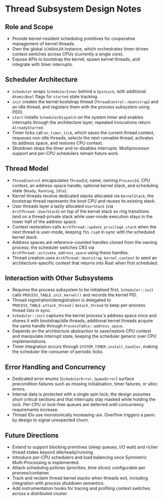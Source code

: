 # Thread Subsystem Design Notes

## Role and Scope
- Provide kernel-resident scheduling primitives for cooperative management of kernel threads.
- Own the global `SCHEDULER` instance, which orchestrates timer-driven context switches across CPUs (currently a single core).
- Expose APIs to bootstrap the kernel, spawn kernel threads, and integrate with timer interrupts.

## Scheduler Architecture
- `Scheduler` wraps `SchedulerInner` behind a `SpinLock`, with additional `AtomicBool` flags for `started` state tracking.
- `init` creates the kernel bootstrap thread (`ThreadControl::bootstrap`) and an idle thread, and registers them with the process subsystem using PID0.
- `start` installs `SchedulerDispatch` on the system timer and enables interrupts through the architecture layer; repeated invocations return `AlreadyStarted`.
- Timer ticks call `on_timer_tick`, which saves the current thread context, requeues non-idle threads, selects the next runnable thread, activates its address space, and restores CPU context.
- Shutdown stops the timer and re-disables interrupts. Multiprocessor support and per-CPU schedulers remain future work.

## Thread Model
- `ThreadControl` encapsulates `ThreadId`, name, owning `ProcessId`, CPU context, an address-space handle, optional kernel stack, and scheduling state (`Ready`, `Running`, `Idle`).
- Kernel threads receive dedicated stacks allocated via `KernelStack`; the bootstrap thread represents the boot CPU and reuses its existing stack.
- User threads layer a lazily allocated `UserStack` (via `ArchThread::UserStack`) on top of the kernel stack so ring transitions land on a thread-private stack while user-mode execution stays in the lower half of the address space.
- Context restoration calls `ArchThread::update_privilege_stack` when the next thread is user-mode, keeping `TSS.rsp0` in sync with the scheduled kernel stack.
- Address spaces are reference-counted handles cloned from the owning process; the scheduler switches CR3 via `ArchThread::activate_address_space` using these handles.
- Thread creation uses `ArchThread::bootstrap_kernel_context` to seed an architecture-specific context that returns into Rust when first scheduled.

## Interaction with Other Subsystems
- Requires the process subsystem to be initialised first; `Scheduler::init` calls `PROCESS_TABLE.init_kernel()` and records the kernel PID.
- Thread registration/deregistration is delegated to `PROCESS_TABLE.attach_thread` / `detach_thread` to keep per-process thread lists in sync.
- `Scheduler::init` captures the kernel process's address space once and shares it with bootstrap/idle threads; additional kernel threads acquire the same handle through `ProcessTable::address_space`.
- Depends on the architecture abstraction to save/restore CPU context and manipulate interrupt state, keeping the scheduler generic over CPU implementations.
- Timer integration occurs through `SYSTEM_TIMER.install_handler`, making the scheduler the consumer of periodic ticks.

## Error Handling and Concurrency
- Dedicated error enums (`SchedulerError`, `SpawnError`) surface precondition failures such as missing initialisation, timer failures, or alloc errors.
- Internal data is protected with a single spin lock; the design assumes short critical sections and that interrupts stay masked while holding the lock. Per-CPU or lock-free queues are deferred until concurrency requirements increase.
- Thread IDs use monotonically increasing `u64`. Overflow triggers a panic by design to signal unexpected churn.

## Future Directions
- Extend to support blocking primitives (sleep queues, I/O wait) and richer thread states beyond idle/ready/running.
- Introduce per-CPU schedulers and load balancing once Symmetric Multi-Processing is implemented.
- Attach scheduling policies (priorities, time slices) configurable per process/container.
- Track and reclaim thread kernel stacks when threads exit, including integration with process shutdown semantics.
- Add instrumentation hooks for tracing and profiling context switches across a distributed cluster.
